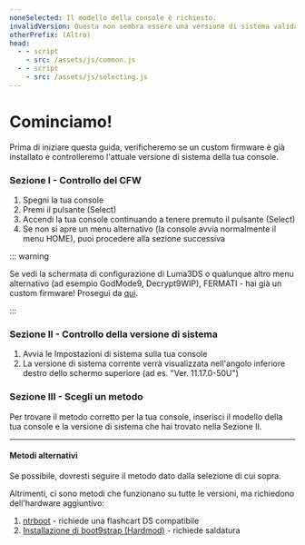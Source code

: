 ```yaml
---
noneSelected: Il modello della console è richiesto.
invalidVersion: Questa non sembra essere una versione di sistema valida.
otherPrefix: (Altro)
head:
  - - script
    - src: /assets/js/common.js
  - - script
    - src: /assets/js/selecting.js
---
```


# Cominciamo!

Prima di iniziare questa guida, verificheremo se un custom firmware è già installato e controlleremo l'attuale versione di sistema della tua console.

### Sezione I - Controllo del CFW

1. Spegni la tua console
2. Premi il pulsante (Select)
3. Accendi la tua console continuando a tenere premuto il pulsante (Select)
4. Se non si apre un menu alternativo (la console avvia normalmente il menu HOME), puoi procedere alla sezione successiva

::: warning

Se vedi la schermata di configurazione di Luma3DS o qualunque altro menu alternativo (ad esempio GodMode9, Decrypt9WIP), FERMATI - hai già un custom firmware! Prosegui da [qui](checking-for-cfw#what-to-do-next).

:::

### Sezione II - Controllo della versione di sistema

1. Avvia le Impostazioni di sistema sulla tua console
2. La versione di sistema corrente verrà visualizzata nell'angolo inferiore destro dello schermo superiore (ad es. "Ver. 11.17.0-50U")

### Sezione III - Scegli un metodo

Per trovare il metodo corretto per la tua console, inserisci il modello della tua console e la versione di sistema che hai trovato nella Sezione II.

<!--@include: @/_internal/consoleVersionSelect.html -->

---

#### Metodi alternativi

Se possibile, dovresti seguire il metodo dato dalla selezione di cui sopra.

Altrimenti, ci sono metodi che funzionano su tutte le versioni, ma richiedono dell'hardware aggiuntivo:

1. [ntrboot](ntrboot) - richiede una flashcart DS compatibile
2. [Installazione di boot9strap (Hardmod)](installing-boot9strap-\(hardmod\)) - richiede saldatura
